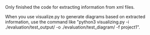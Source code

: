 Only finished the code for extracting information from xml files.

When you use visualize.py to generate diagrams based on extracted information, use the command like "python3 visualizing.py -i ./evaluation/test_output/ -o ./evaluation/test_diagram/ -f project1".
